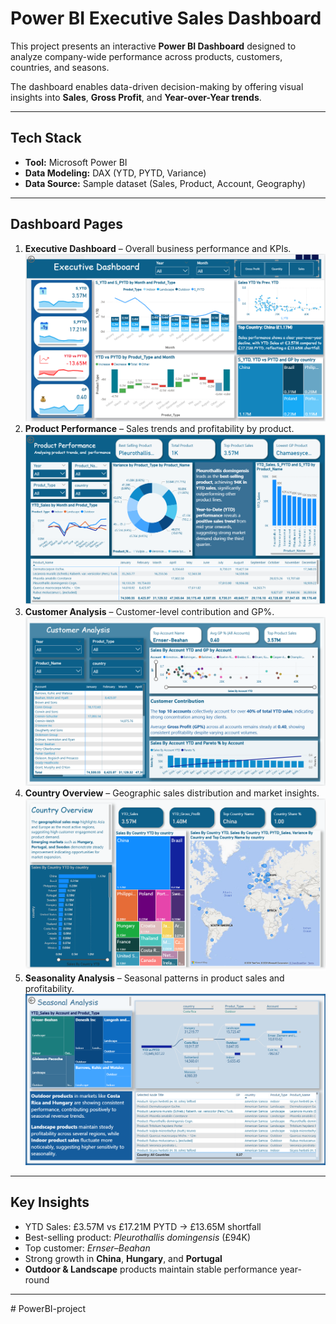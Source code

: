 # Power BI Executive Sales Dashboard

This project presents an interactive **Power BI Dashboard** designed to analyze company-wide performance across products, customers, countries, and seasons.

The dashboard enables data-driven decision-making by offering visual insights into **Sales**, **Gross Profit**, and **Year-over-Year trends**.

---

## Tech Stack
- **Tool:** Microsoft Power BI  
- **Data Modeling:** DAX (YTD, PYTD, Variance)  
- **Data Source:** Sample dataset (Sales, Product, Account, Geography)  

---

## Dashboard Pages
1. **Executive Dashboard** – Overall business performance and KPIs.
![Executive Dashboard](./images/Page1_ExecutiveDashboard.png)
2. **Product Performance** – Sales trends and profitability by product.
![Executive Dashboard](./images/Page2_ProductPerformance.png)
4. **Customer Analysis** – Customer-level contribution and GP%.
![Executive Dashboard](./images/Page3_CustomerAnalysis.png)
6. **Country Overview** – Geographic sales distribution and market insights.
![Executive Dashboard](./images/Page4_CountryOverview.png)
8. **Seasonality Analysis** – Seasonal patterns in product sales and profitability.
![Executive Dashboard](./images/Page5_SeasonalityAnalysis.png)

---

## Key Insights
- YTD Sales: £3.57M vs £17.21M PYTD → £13.65M shortfall  
- Best-selling product: *Pleurothallis domingensis* (£94K)  
- Top customer: *Ernser–Beahan*  
- Strong growth in **China**, **Hungary**, and **Portugal**  
- **Outdoor & Landscape** products maintain stable performance year-round


---



﻿# PowerBI-project




